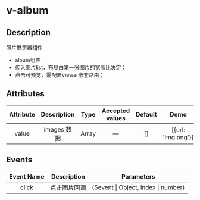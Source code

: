 # v-album

## Description

照片展示器组件

* album组件
* 传入图片list，布局由第一张图片的宽高比决定；
* 点击可预览，需配置viewer嵌套路由；


## Attributes

| Attribute | Description | Type  | Accepted values | Default |        Demo        |
| :-------: | :---------: | :---: | :-------------: | :-----: | :----------------: |
|   value   | images 数据 | Array |        —        |   []    | [{url: 'img.png'}] |

## Events

| Event Name | Description  |             Parameters              |
| :--------: | :----------: | :---------------------------------: |
|   click    | 点击图片回调 | ($event \| Object, index \| number) |

